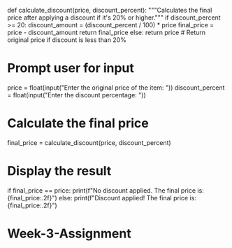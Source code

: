 def calculate_discount(price, discount_percent):
    """Calculates the final price after applying a discount if it's 20% or higher."""
    if discount_percent >= 20:
        discount_amount = (discount_percent / 100) * price
        final_price = price - discount_amount
        return final_price
    else:
        return price  # Return original price if discount is less than 20%

# Prompt user for input
price = float(input("Enter the original price of the item: "))
discount_percent = float(input("Enter the discount percentage: "))

# Calculate the final price
final_price = calculate_discount(price, discount_percent)

# Display the result
if final_price == price:
    print(f"No discount applied. The final price is: {final_price:.2f}")
else:
    print(f"Discount applied! The final price is: {final_price:.2f}")
# Week-3-Assignment
